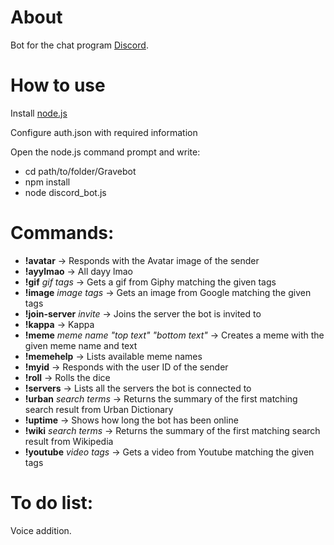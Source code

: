 # About
Bot for the chat program [Discord](https://discordapp.com/).

# How to use
Install [node.js](https://nodejs.org/en/)

Configure auth.json with required information

Open the node.js command prompt and write:
* cd path/to/folder/Gravebot
* npm install
* node discord_bot.js

# Commands:
* **!avatar** -> Responds with the Avatar image of the sender
* **!ayylmao** -> All dayy lmao
* **!gif** *gif tags* -> Gets a gif from Giphy matching the given tags
* **!image** *image tags* -> Gets an image from Google matching the given tags
* **!join-server** *invite* -> Joins the server the bot is invited to
* **!kappa** -> Kappa
* **!meme** *meme name* *"top text"* *"bottom text"* -> Creates a meme with the given meme name and text
* **!memehelp** -> Lists available meme names
* **!myid** -> Responds with the user ID of the sender
* **!roll** -> Rolls the dice
* **!servers** -> Lists all the servers the bot is connected to
* **!urban** *search terms* -> Returns the summary of the first matching search result from Urban Dictionary
* **!uptime** -> Shows how long the bot has been online
* **!wiki** *search terms* -> Returns the summary of the first matching search result from Wikipedia
* **!youtube** *video tags* -> Gets a video from Youtube matching the given tags

# To do list:
Voice addition.
